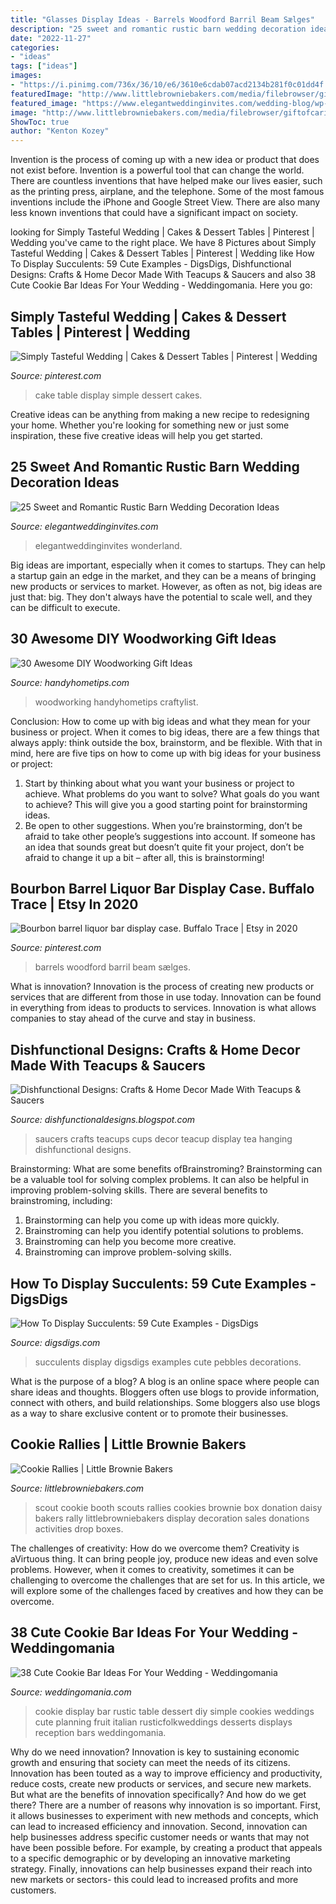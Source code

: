 ```yaml
---
title: "Glasses Display Ideas - Barrels Woodford Barril Beam Sælges"
description: "25 sweet and romantic rustic barn wedding decoration ideas"
date: "2022-11-27"
categories:
- "ideas"
tags: ["ideas"]
images:
- "https://i.pinimg.com/736x/36/10/e6/3610e6cdab07acd2134b281f0c01dd4f.jpg"
featuredImage: "http://www.littlebrowniebakers.com/media/filebrowser/giftofcaringbin.jpg"
featured_image: "https://www.elegantweddinginvites.com/wedding-blog/wp-content/uploads/2017/06/sweet-rustic-barn-wedding-photo-display-ideas.jpg"
image: "http://www.littlebrowniebakers.com/media/filebrowser/giftofcaringbin.jpg"
ShowToc: true
author: "Kenton Kozey"
---
```



Invention is the process of coming up with a new idea or product that does not exist before. Invention is a powerful tool that can change the world. There are countless inventions that have helped make our lives easier, such as the printing press, airplane, and the telephone. Some of the most famous inventions include the iPhone and Google Street View. There are also many less known inventions that could have a significant impact on society.

	

		
looking for Simply Tasteful Wedding | Cakes &amp; Dessert Tables | Pinterest | Wedding you've came to the right place. We have 8 Pictures about Simply Tasteful Wedding | Cakes &amp; Dessert Tables | Pinterest | Wedding like How To Display Succulents: 59 Cute Examples - DigsDigs, Dishfunctional Designs: Crafts &amp; Home Decor Made With Teacups &amp; Saucers and also 38 Cute Cookie Bar Ideas For Your Wedding - Weddingomania. Here you go:
		
    
## Simply Tasteful Wedding | Cakes &amp; Dessert Tables | Pinterest | Wedding

<img loading=lazy src="https://i.pinimg.com/736x/a7/3d/c5/a73dc5150eb134a96b005e08cc94feae--simple-weeding-cake-simple-cake-table-wedding.jpg?b=t" onerror="this.onerror=null;this.src='https://tse3.mm.bing.net/th?id=OIP.5CXq60LSQ-NkepMFC6orqgHaLG&amp;pid=15.1';" alt="Simply Tasteful Wedding | Cakes &amp; Dessert Tables | Pinterest | Wedding">

_Source: pinterest.com_

>cake table display simple dessert cakes. 

	

Creative ideas can be anything from making a new recipe to redesigning your home. Whether you're looking for something new or just some inspiration, these five creative ideas will help you get started.

    
## 25 Sweet And Romantic Rustic Barn Wedding Decoration Ideas

<img loading=lazy src="https://www.elegantweddinginvites.com/wedding-blog/wp-content/uploads/2017/06/sweet-rustic-barn-wedding-photo-display-ideas.jpg" onerror="this.onerror=null;this.src='https://tse3.mm.bing.net/th?id=OIP.PXBQgIHAaGeoVvLvxM2TtQHaLH&amp;pid=15.1';" alt="25 Sweet and Romantic Rustic Barn Wedding Decoration Ideas">

_Source: elegantweddinginvites.com_

>elegantweddinginvites wonderland. 

	

Big ideas are important, especially when it comes to startups. They can help a startup gain an edge in the market, and they can be a means of bringing new products or services to market. However, as often as not, big ideas are just that: big. They don't always have the potential to scale well, and they can be difficult to execute.

    
## 30 Awesome DIY Woodworking Gift Ideas

<img loading=lazy src="http://handyhometips.com/wp-content/uploads/2016/11/simple-wooden-car-1024x683.jpg" onerror="this.onerror=null;this.src='https://tse2.mm.bing.net/th?id=OIP.jvZ_4mNru0uQ-vSOfErgsQHaE8&amp;pid=15.1';" alt="30 Awesome DIY Woodworking Gift Ideas">

_Source: handyhometips.com_

>woodworking handyhometips craftylist. 

	

Conclusion: How to come up with big ideas and what they mean for your business or project.
When it comes to big ideas, there are a few things that always apply: think outside the box, brainstorm, and be flexible. With that in mind, here are five tips on how to come up with big ideas for your business or project: 
1. Start by thinking about what you want your business or project to achieve. What problems do you want to solve? What goals do you want to achieve? This will give you a good starting point for brainstorming ideas. 
2. Be open to other suggestions. When you’re brainstorming, don’t be afraid to take other people’s suggestions into account. If someone has an idea that sounds great but doesn’t quite fit your project, don’t be afraid to change it up a bit – after all, this is brainstorming! 

    
## Bourbon Barrel Liquor Bar Display Case. Buffalo Trace | Etsy In 2020

<img loading=lazy src="https://i.pinimg.com/736x/36/10/e6/3610e6cdab07acd2134b281f0c01dd4f.jpg" onerror="this.onerror=null;this.src='https://tse3.mm.bing.net/th?id=OIP.hElMIS5yfQMG9HCBBl8ongHaJ3&amp;pid=15.1';" alt="Bourbon barrel liquor bar display case. Buffalo Trace | Etsy in 2020">

_Source: pinterest.com_

>barrels woodford barril beam sælges. 

	

What is innovation?
Innovation is the process of creating new products or services that are different from those in use today. Innovation can be found in everything from ideas to products to services. Innovation is what allows companies to stay ahead of the curve and stay in business.

    
## Dishfunctional Designs: Crafts &amp; Home Decor Made With Teacups &amp; Saucers

<img loading=lazy src="http://4.bp.blogspot.com/-44TQPfJ6xZ0/UE6BL4oC2EI/AAAAAAAAIvM/_eWl_u-eABA/s1600/hanging.jpg" onerror="this.onerror=null;this.src='https://tse3.mm.bing.net/th?id=OIP.fIkpFyly0TdNFMeuRqH-WgAAAA&amp;pid=15.1';" alt="Dishfunctional Designs: Crafts &amp; Home Decor Made With Teacups &amp; Saucers">

_Source: dishfunctionaldesigns.blogspot.com_

>saucers crafts teacups cups decor teacup display tea hanging dishfunctional designs. 

	

Brainstorming: What are some benefits ofBrainstroming?
Brainstorming can be a valuable tool for solving complex problems. It can also be helpful in improving problem-solving skills. There are several benefits to brainstroming, including: 
1) Brainstorming can help you come up with ideas more quickly. 
2) Brainstroming can help you identify potential solutions to problems. 
3) Brainstroming can help you become more creative. 
4) Brainstroming can improve problem-solving skills.

    
## How To Display Succulents: 59 Cute Examples - DigsDigs

<img loading=lazy src="https://www.digsdigs.com/photos/how-to-decorate-with-succulents-examples-28.jpg" onerror="this.onerror=null;this.src='https://tse2.mm.bing.net/th?id=OIP.8iZzxbIjoFqEdzcdlzppXQHaJ3&amp;pid=15.1';" alt="How To Display Succulents: 59 Cute Examples - DigsDigs">

_Source: digsdigs.com_

>succulents display digsdigs examples cute pebbles decorations. 

	

What is the purpose of a blog?
A blog is an online space where people can share ideas and thoughts. Bloggers often use blogs to provide information, connect with others, and build relationships. Some bloggers also use blogs as a way to share exclusive content or to promote their businesses.

    
## Cookie Rallies | Little Brownie Bakers

<img loading=lazy src="http://www.littlebrowniebakers.com/media/filebrowser/giftofcaringbin.jpg" onerror="this.onerror=null;this.src='https://tse4.mm.bing.net/th?id=OIP.s2eiFjrBiZMUn5JXknfREwHaLc&amp;pid=15.1';" alt="Cookie Rallies | Little Brownie Bakers">

_Source: littlebrowniebakers.com_

>scout cookie booth scouts rallies cookies brownie box donation daisy bakers rally littlebrowniebakers display decoration sales donations activities drop boxes. 

	

The challenges of creativity: How do we overcome them?
Creativity is aVirtuous thing. It can bring people joy, produce new ideas and even solve problems. However, when it comes to creativity, sometimes it can be challenging to overcome the challenges that are set for us. In this article, we will explore some of the challenges faced by creatives and how they can be overcome.

    
## 38 Cute Cookie Bar Ideas For Your Wedding - Weddingomania

<img loading=lazy src="https://i.weddingomania.com/25-Cute-Cookie-Bar-Ideas-For-Your-Wedding2.jpg" onerror="this.onerror=null;this.src='https://tse1.mm.bing.net/th?id=OIP.XiHrGXLdBGWJcpgYGV2WDwAAAA&amp;pid=15.1';" alt="38 Cute Cookie Bar Ideas For Your Wedding - Weddingomania">

_Source: weddingomania.com_

>cookie display bar rustic table dessert diy simple cookies weddings cute planning fruit italian rusticfolkweddings desserts displays reception bars weddingomania. 

	

Why do we need innovation?
Innovation is key to sustaining economic growth and ensuring that society can meet the needs of its citizens. Innovation has been touted as a way to improve efficiency and productivity, reduce costs, create new products or services, and secure new markets. But what are the benefits of innovation specifically? And how do we get there?
There are a number of reasons why innovation is so important. First, it allows businesses to experiment with new methods and concepts, which can lead to increased efficiency and innovation. Second, innovation can help businesses address specific customer needs or wants that may not have been possible before. For example, by creating a product that appeals to a specific demographic or by developing an innovative marketing strategy. Finally, innovations can help businesses expand their reach into new markets or sectors- this could lead to increased profits and more customers.

